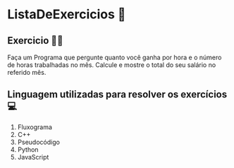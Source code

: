 # ListaDeExercicios 🚀

## Exercicio 👨‍💻

Faça um Programa que pergunte quanto você ganha por hora e o número de horas trabalhadas no mês. Calcule e mostre o total do seu salário no referido mês.

## Linguagem utilizadas para resolver os exercícios 💻

1. Fluxograma
2. C++
3. Pseudocódigo
4. Python
5. JavaScript